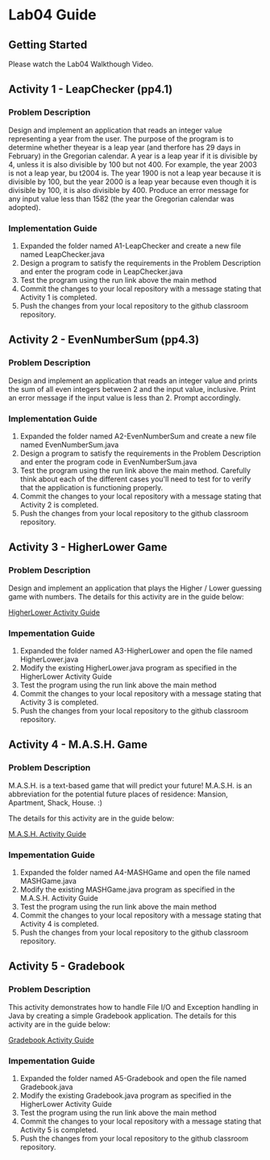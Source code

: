 # Lab04 Guide
## Getting Started
Please watch the Lab04 Walkthough Video.  
## Activity 1 - LeapChecker (pp4.1)
### Problem Description
Design and implement an application that reads an integer value representing a year from the user.  The purpose of the program is to determine whether theyear is a leap year (and therfore has 29 days in February) in the Gregorian calendar.  A year is a leap year if it is divisible by 4, unless it is also divisible by 100 but not 400.  For example, the year 2003 is not a leap year, bu t2004 is.  The year 1900 is not a leap year because it is divisible by 100, but the year 2000 is a leap year because even though it is divisible by 100, it is also divisible by 400. Produce an error message for any input value less than 1582 (the year the Gregorian calendar was adopted).
### Implementation Guide
1. Expanded the folder named A1-LeapChecker and create a new file named LeapChecker.java
2. Design a program to satisfy the requirements in the Problem Description and enter the program code in LeapChecker.java
3. Test the program using the run link above the main method
4. Commit the changes to your local repository with a message stating that Activity 1 is completed.
5. Push the changes from your local repository to the github classroom repository.

## Activity 2 - EvenNumberSum (pp4.3)
### Problem Description
Design and implement an application that reads an integer value and prints the sum of all even integers between 2 and the input value, inclusive. Print an error message if the input value is less than 2. Prompt accordingly.


### Implementation Guide
1. Expanded the folder named A2-EvenNumberSum and create a new file named EvenNumberSum.java
2. Design a program to satisfy the requirements in the Problem Description and enter the program code in EvenNumberSum.java
3. Test the program using the run link above the main method. Carefully think about each of the different cases you'll need to test for to verify that the application is functioning properly.
4. Commit the changes to your local repository with a message stating that Activity 2 is completed.
5. Push the changes from your local repository to the github classroom repository.

## Activity 3 - HigherLower Game
### Problem Description
Design and implement an application that plays the Higher / Lower guessing game with numbers. The details for this activity are in the guide below:

[HigherLower Activity Guide](https://docs.google.com/document/d/1V6xuHAUCOLSEpzxm5OF1Vh3zcdgl2m78AIo3S-NFY_U/edit?usp=sharing)

### Impementation Guide
1. Expanded the folder named A3-HigherLower and open the file named HigherLower.java
2. Modify the existing HigherLower.java program as specified in the HigherLower Activity Guide
3. Test the program using the run link above the main method
4. Commit the changes to your local repository with a message stating that Activity 3 is completed.
5. Push the changes from your local repository to the github classroom repository.


## Activity 4 - M.A.S.H. Game
### Problem Description
M.A.S.H. is a text-based game that will predict your future!  M.A.S.H. is an abbreviation for the potential future places of residence: Mansion, Apartment, Shack, House. :)  

The details for this activity are in the guide below: 

[M.A.S.H. Activity Guide](https://docs.google.com/document/d/1-xPfyvufVYh6HVFAUjgjeazvw8aZEHjHK0gXFKKRa4Q/edit?usp=sharing)


### Impementation Guide
1. Expanded the folder named A4-MASHGame and open the file named MASHGame.java
2. Modify the existing MASHGame.java program as specified in the M.A.S.H. Activity Guide
3. Test the program using the run link above the main method
4. Commit the changes to your local repository with a message stating that Activity 4 is completed.
5. Push the changes from your local repository to the github classroom repository.

## Activity 5 - Gradebook
### Problem Description
This activity demonstrates how to handle File I/O and Exception handling in Java by creating a simple Gradebook application. The details for this activity are in the guide below:

[Gradebook Activity Guide](https://docs.google.com/document/d/133y2yFQUiQxowdil4mygw4jl01NunzAJwTCxC2YfB2A/edit?usp=sharing)

### Impementation Guide
1. Expanded the folder named A5-Gradebook and open the file named Gradebook.java
2. Modify the existing Gradebook.java program as specified in the HigherLower Activity Guide
3. Test the program using the run link above the main method
4. Commit the changes to your local repository with a message stating that Activity 5 is completed.
5. Push the changes from your local repository to the github classroom repository.
